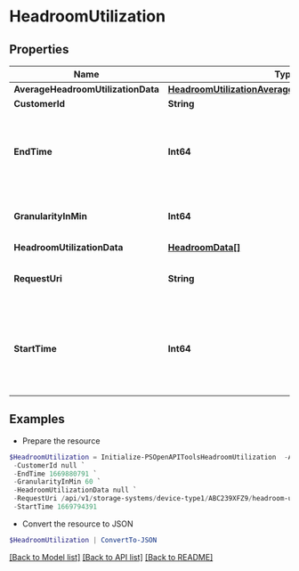 # HeadroomUtilization
## Properties

Name | Type | Description | Notes
------------ | ------------- | ------------- | -------------
**AverageHeadroomUtilizationData** | [**HeadroomUtilizationAverageHeadroomUtilizationData**](HeadroomUtilizationAverageHeadroomUtilizationData.md) |  | [optional] 
**CustomerId** | **String** | CustomerId | [optional] 
**EndTime** | **Int64** | End time of the interval for which headroom-utilization are calculated | [optional] 
**GranularityInMin** | **Int64** | Time interval granularity in minutes | [optional] 
**HeadroomUtilizationData** | [**HeadroomData[]**](HeadroomData.md) |  | [optional] 
**RequestUri** | **String** | requestUri for headroom-utilization  | [optional] 
**StartTime** | **Int64** | Start time of the interval for which headroom-utilization are calculated | [optional] 

## Examples

- Prepare the resource
```powershell
$HeadroomUtilization = Initialize-PSOpenAPIToolsHeadroomUtilization  -AverageHeadroomUtilizationData null `
 -CustomerId null `
 -EndTime 1669880791 `
 -GranularityInMin 60 `
 -HeadroomUtilizationData null `
 -RequestUri /api/v1/storage-systems/device-type1/ABC239XFZ9/headroom-utilization `
 -StartTime 1669794391
```

- Convert the resource to JSON
```powershell
$HeadroomUtilization | ConvertTo-JSON
```

[[Back to Model list]](../README.md#documentation-for-models) [[Back to API list]](../README.md#documentation-for-api-endpoints) [[Back to README]](../README.md)

